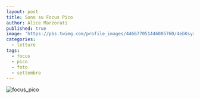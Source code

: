 ```yaml
---
layout: post
title: Sono su Focus Pico
author: Alice Marzorati
published: true
image: 'https://pbs.twimg.com/profile_images/446677051446005760/4ebKsyxW_400x400.png'
categories:
  - letture
tags:
  - focus
  - pico
  - foto
  - settembre
---
```

![focus_pico](https://farm5.staticflickr.com/4348/36140573754_02168884eb_b.jpg)